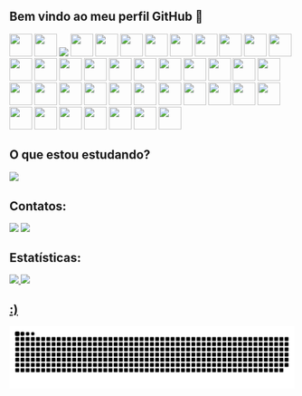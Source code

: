 ## Bem vindo ao meu perfil GitHub 👋


<img loading="lazy" src="https://cdn.jsdelivr.net/gh/devicons/devicon/icons/php/php-original.svg" width="40" height="40"/> <img loading="lazy" src="https://cdn.jsdelivr.net/gh/devicons/devicon/icons/python/python-original-wordmark.svg" width="40" height="40"/> <img loading="lazy" src="https://cdn.jsdelivr.net/gh/devicons/devicon@latest/icons/magento/magento-original-wordmark.svg" height="40"/> <img loading="lazy" src="https://cdn.jsdelivr.net/gh/devicons/devicon/icons/javascript/javascript-original.svg" width="40" height="40"/> <img loading="lazy" src="https://cdn.jsdelivr.net/gh/devicons/devicon/icons/html5/html5-original.svg" width="40" height="40"/> <img loading="lazy" src="https://cdn.jsdelivr.net/gh/devicons/devicon/icons/css3/css3-original.svg" width="40" height="40"/> <img loading="lazy" src="https://cdn.jsdelivr.net/gh/devicons/devicon/icons/git/git-original-wordmark.svg" width="40" height="40"/> <img loading="lazy" src="https://cdn.jsdelivr.net/gh/devicons/devicon/icons/github/github-original.svg" width="40" height="40"/> <img loading="lazy" src="https://cdn.jsdelivr.net/gh/devicons/devicon@latest/icons/vuejs/vuejs-original-wordmark.svg" width="40" height="40"/> <img loading="lazy" src="https://cdn.jsdelivr.net/gh/devicons/devicon@latest/icons/laravel/laravel-original-wordmark.svg" width="40" height="40"/> <img loading="lazy" src="https://cdn.jsdelivr.net/gh/devicons/devicon@latest/icons/symfony/symfony-original-wordmark.svg" width="40" height="40"/> <img loading="lazy" src="https://cdn.jsdelivr.net/gh/devicons/devicon@latest/icons/bootstrap/bootstrap-original-wordmark.svg" width="40" height="40"/> <img loading="lazy" src="https://cdn.jsdelivr.net/gh/devicons/devicon@latest/icons/tailwindcss/tailwindcss-original-wordmark.svg" width="40" height="40"/> <img loading="lazy" src="https://cdn.jsdelivr.net/gh/devicons/devicon@latest/icons/wordpress/wordpress-original.svg" width="40" height="40"/> <img loading="lazy" src="https://cdn.jsdelivr.net/gh/devicons/devicon@latest/icons/react/react-original-wordmark.svg" width="40" height="40"/> <img loading="lazy" src="https://cdn.jsdelivr.net/gh/devicons/devicon@latest/icons/typescript/typescript-original.svg" width="40" height="40"/> <img loading="lazy" src="https://cdn.jsdelivr.net/gh/devicons/devicon@latest/icons/nodejs/nodejs-original-wordmark.svg" width="40" height="40"/> <img loading="lazy" src="https://cdn.jsdelivr.net/gh/devicons/devicon@latest/icons/mysql/mysql-original-wordmark.svg" width="40" height="40"/> <img loading="lazy" src="https://cdn.jsdelivr.net/gh/devicons/devicon@latest/icons/postgresql/postgresql-original.svg" width="40" height="40"/> <img loading="lazy" src="https://cdn.jsdelivr.net/gh/devicons/devicon@latest/icons/firebase/firebase-original-wordmark.svg" width="40" height="40"/> <img loading="lazy" src="https://cdn.jsdelivr.net/gh/devicons/devicon@latest/icons/sqlite/sqlite-original-wordmark.svg" width="40" height="40"/> <img loading="lazy" src="https://cdn.jsdelivr.net/gh/devicons/devicon@latest/icons/mongodb/mongodb-original-wordmark.svg" width="40" height="40"/> <img loading="lazy" src="https://cdn.jsdelivr.net/gh/devicons/devicon@latest/icons/dynamodb/dynamodb-original.svg" width="40" height="40"/> <img loading="lazy" src="https://cdn.jsdelivr.net/gh/devicons/devicon@latest/icons/stackoverflow/stackoverflow-original-wordmark.svg" width="40" height="40"/> <img loading="lazy" src="https://cdn.jsdelivr.net/gh/devicons/devicon@latest/icons/swagger/swagger-original-wordmark.svg" width="40" height="40"/> <img loading="lazy" src="https://cdn.jsdelivr.net/gh/devicons/devicon@latest/icons/composer/composer-original.svg" width="40" height="40"/> <img loading="lazy" src="https://cdn.jsdelivr.net/gh/devicons/devicon@latest/icons/npm/npm-original-wordmark.svg" width="40" height="40"/> <img loading="lazy" src="https://cdn.jsdelivr.net/gh/devicons/devicon@latest/icons/postman/postman-original.svg" width="40" height="40"/> <img loading="lazy" src="https://cdn.jsdelivr.net/gh/devicons/devicon@latest/icons/insomnia/insomnia-original-wordmark.svg" width="40" height="40"/> <img loading="lazy" src="https://cdn.jsdelivr.net/gh/devicons/devicon@latest/icons/jenkins/jenkins-original.svg" width="40" height="40"/> <img loading="lazy" src="https://cdn.jsdelivr.net/gh/devicons/devicon@latest/icons/jira/jira-original-wordmark.svg" width="40" height="40"/> <img loading="lazy" src="https://cdn.jsdelivr.net/gh/devicons/devicon@latest/icons/trello/trello-original-wordmark.svg" width="40" height="40"/> <img loading="lazy" src="https://cdn.jsdelivr.net/gh/devicons/devicon@latest/icons/slack/slack-original-wordmark.svg" width="40" height="40"/> <img loading="lazy" src="https://cdn.jsdelivr.net/gh/devicons/devicon@latest/icons/apache/apache-original-wordmark.svg" width="40" height="40"/> <img loading="lazy" src="https://cdn.jsdelivr.net/gh/devicons/devicon@latest/icons/xml/xml-original.svg" width="40" height="40"/> <img loading="lazy" src="https://cdn.jsdelivr.net/gh/devicons/devicon@latest/icons/json/json-original.svg" width="40" height="40"/> <img loading="lazy" src="https://cdn.jsdelivr.net/gh/devicons/devicon@latest/icons/jquery/jquery-original-wordmark.svg" width="40" height="40"/> <img loading="lazy" src="https://cdn.jsdelivr.net/gh/devicons/devicon@latest/icons/axios/axios-plain-wordmark.svg" width="40" height="40"/> <img loading="lazy" src="https://cdn.jsdelivr.net/gh/devicons/devicon@latest/icons/unifiedmodelinglanguage/unifiedmodelinglanguage-original-wordmark.svg" width="40" height="40"/> <img loading="lazy" src="https://cdn.jsdelivr.net/gh/devicons/devicon@latest/icons/v8/v8-original.svg" width="40" height="40"/> <img loading="lazy" src="https://cdn.jsdelivr.net/gh/devicons/devicon@latest/icons/vercel/vercel-original-wordmark.svg" width="40" height="40"/>


## O que estou estudando?

<img loading="lazy" src="https://www.oracle.com/a/ocom/img/rh03-one-br-logo.png" width="250"/>


## Contatos:

<div>
<a href = "mailto:luciano@fuza.com.br"><img loading="lazy" src="https://img.shields.io/badge/Gmail-D14836?style=for-the-badge&logo=gmail&logoColor=white" target="_blank"></a>
<a href="https://www.linkedin.com/in/lucianofuza" target="_blank"><img loading="lazy" src="https://img.shields.io/badge/-LinkedIn-%230077B5?style=for-the-badge&logo=linkedin&logoColor=white" target="_blank"></a>   
</div>

## Estatísticas:

<div>
<a href="https://github.com/seu-usuário-aqui">
<img loading="lazy" height="180em" src="https://github-readme-stats.vercel.app/api/top-langs/?username=fuza&layout=compact&langs_count=7&theme=dracula"/>
<img loading="lazy" height="180em" src="https://github-readme-stats.vercel.app/api?username=fuza&show_icons=true&theme=dracula&include_all_commits=true&count_private=true"/>
</div>

## :)

<picture>
  <source
    media="(prefers-color-scheme: dark)"
    srcset="https://raw.githubusercontent.com/platane/snk/output/github-contribution-grid-snake-dark.svg"
  />
  <source
    media="(prefers-color-scheme: light)"
    srcset="https://raw.githubusercontent.com/platane/snk/output/github-contribution-grid-snake.svg"
  />
  <img
    alt="github contribution grid snake animation"
    src="https://raw.githubusercontent.com/platane/snk/output/github-contribution-grid-snake.svg"
  />
</picture>
